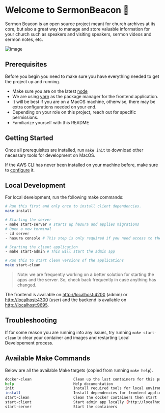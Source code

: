 # Welcome to SermonBeacon 👋

Sermon Beacon is an open source project meant for church archives at its core, but also a great way to manage and store valuable information for your church such as speakers and visiting speakers, sermon videos and sermon notes, etc.

![image](https://user-images.githubusercontent.com/31123803/68713219-98625c80-055a-11ea-8f84-7ac310084660.png)

## Prerequisites

Before you begin you need to make sure you have everything needed to get the project up and running.

- Make sure you are on the latest [node](https://nodejs.org/en/)
- We are using [yarn](https://yarnpkg.com/lang/en/) as the package manager for the frontend application.
- It will be best if you are on a MacOS machine, otherwise, there may be extra configurations needed on your end.
- Depending on your role on this project, reach out for specific permissions.
- Familiarize yourself with this README

## Getting Started

Once all prerequisites are installed, run `make init` to download other necessary tools for development on MacOS.

If the AWS CLI has never been installed on your machine before, make sure to [configure](https://docs.aws.amazon.com/eks/latest/userguide/getting-started-eksctl.html#configure-awscli) it.

## Local Development

For local development, run the following make commands:

```sh
# Run this first and only once to install client dependencies.
make install

# Starting the server
- make start-server # starts up hasura and applies migrations
# Open a new terminal
- cd server
- hasura console # This step is only required if you need access to the database. You can also find the GQL playground here, which may be helpful during development.

# Starting the client application
- make start-admin # This will start the admin app

# Run this to start clean versions of the applications
make start-clean
```

> Note: we are frequently working on a better solution for starting the apps and the server. So, check back frequently in case anything has changed.

The frontend is available on [http://localhost:4200](http://localhost:4200) (admin) or [http://localhost:4300](http://localhost:4300) (user) and the backend is available on [http://localhost:9695](http://localhost:9695).

## Troubleshooting

If for some reason you are running into any issues, try running `make start-clean` to clear your container and images and restarting Local Developement process.

## Available Make Commands

Below are all the available Make targets (copied from running `make help`).

```sh
docker-clean                   Clean up the last containers for this project
help                           Help documentation
init                           Install required tools for local environment on macOS
install                        Install dependencies for frontend application
start-clean                    Clean the docker containers then start
start-client                   Start admin app locally (http://localhost:4200)
start-server                   Start the containers
```
